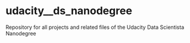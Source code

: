 # udacity__ds_nanodegree
Repository for all projects and related files of the Udacity Data Scientista Nanodegree
